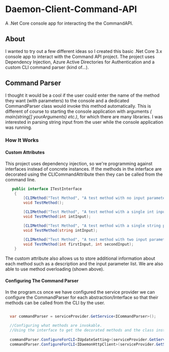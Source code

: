 # Daemon-Client-Command-API

A .Net Core console app for interacting the the CommandAPI. 

## About
I wanted to try out a few different ideas so I created this basic .Net Core 3.x console app to interact with the Command API project. The project uses Dependency Injection, Azure Active Directories for Authentication and a custom CLI command parser (kind of...). 

## Command Parser
I thought it would be a cool if the user could enter the name of the method they want (with parameters) to the console and a dedicated CommandParser class would invoke this method automatically. This is different of course to starting the console application with arguments *( main(string[] yourArguments) etc.)*, for which there are many libraries. I was interested in parsing string input from the user while the console application was running.

### How It Works

#### Custom Attributes
This project uses dependency injection, so we're programming against interfaces instead of concrete instances. If the methods in the interface are decorated using the CLICommandAttribute then they can be called from the command line.

```csharp
   public interface ITestInterface
    {
        [CLIMethod("Test Method", "A test method with no input parameters")]
        void TestMethod();

        [CLIMethod("Test Method", "A test method with a single int input parameter", ":InputParameterInt")]
        void TestMethod(int intInput);

        [CLIMethod("Test Method", "A test method with a single string parameter", ":InputParameterString")]
        void TestMethod(string intInput);

        [CLIMethod("Test Method", "A test method with two input parameters" ,":InputParameterInt :InputParameterInt")]
        void TestMethod(int firstInput, int secondInput);
    }
```
The custom attribute also allows us to store additional information about each method such as a description and the input parameter list. We are also able to use method overloading (shown above).

#### Configuring The Command Parser
In the program.cs once we have configured the service provider we can configure the CommandParser for each abstraction/Interface so that their methods can be called from the CLI by the user.

```csharp

  var commandParser = serviceProvider.GetService<ICommandParser>();
  
  //Configuring what methods are invokable.
  //Using the interface to get the decorated methods and the class instance to invoke them.
  
  commandParser.ConfigureForCLI<IUpdateSetting>(serviceProvider.GetService<IUpdateSetting>());
  commandParser.ConfigureForCLI<IDaemonHttpClient>(serviceProvider.GetService<IDaemonHttpClient>());
  
```

